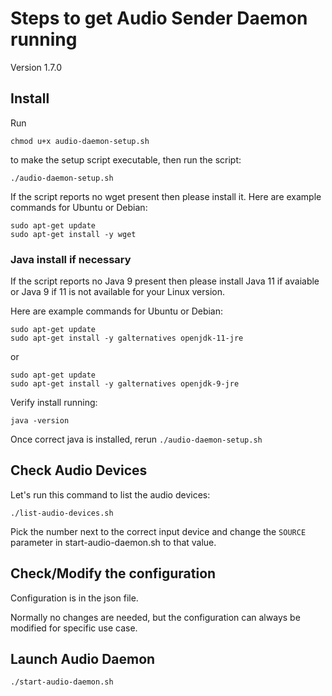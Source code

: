 # Steps to get Audio Sender Daemon running #
Version 1.7.0 

## Install ##

Run 

`chmod u+x audio-daemon-setup.sh`

to make the setup script executable, then run the script:

`./audio-daemon-setup.sh`

If the script reports no wget present then please install it.
Here are example commands for Ubuntu or Debian:

```
sudo apt-get update
sudo apt-get install -y wget
```

### Java install if necessary ###

If the script reports no Java 9 present then please install Java 11 if avaiable or Java 9 if 11 is not available for your Linux version.

Here are example commands for Ubuntu or Debian:

```
sudo apt-get update
sudo apt-get install -y galternatives openjdk-11-jre
```
or
```
sudo apt-get update
sudo apt-get install -y galternatives openjdk-9-jre
```

Verify install running:

`java -version`

Once correct java is installed, rerun `./audio-daemon-setup.sh` 


## Check Audio Devices ##

Let's run this command to list the audio devices:

`./list-audio-devices.sh`

Pick the number next to the correct input device and change the `SOURCE` parameter in start-audio-daemon.sh to that value.


## Check/Modify the configuration ##

Configuration is in the json file. 

Normally no changes are needed, but the configuration can always be modified for specific use case.


## Launch Audio Daemon ##

`./start-audio-daemon.sh`

